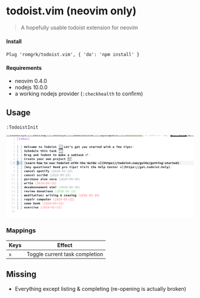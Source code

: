 
# todoist.vim (neovim only)

> A hopefully usable todoist extension for neovim

#### Install

```vim
Plug 'romgrk/todoist.vim', { 'do': 'npm install' }
```

#### Requirements

 - neovim 0.4.0
 - nodejs 10.0.0
 - a working nodejs provider (`:checkhealth` to confirm)

## Usage

`:TodoistInit`

![alt text](./static/demo.png)

### Mappings

|Keys|Effect|
|---|---|
|`x`|Toggle current task completion|

## Missing

 - Everything except listing & completing (re-opening is actually broken)

